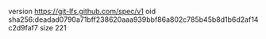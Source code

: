 version https://git-lfs.github.com/spec/v1
oid sha256:deadad0790a71bff238620aaa939bbf86a802c785b45b8d1b6d2af14c2d9faf7
size 221
